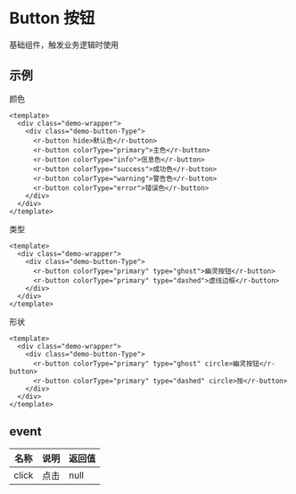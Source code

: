 <!-- type: 基础 -->

# Button 按钮

基础组件，触发业务逻辑时使用

## 示例

颜色

```vue demo
<template>
  <div class="demo-wrapper">
    <div class="demo-button-Type">
      <r-button hide>默认色</r-button>
      <r-button colorType="primary">主色</r-button>
      <r-button colorType="info">信息色</r-button>
      <r-button colorType="success">成功色</r-button>
      <r-button colorType="warning">警告色</r-button>
      <r-button colorType="error">错误色</r-button>
    </div>
  </div>
</template>
```

类型

```vue demo
<template>
  <div class="demo-wrapper">
    <div class="demo-button-Type">
      <r-button colorType="primary" type="ghost">幽灵按钮</r-button>
      <r-button colorType="primary" type="dashed">虚线边框</r-button>
    </div>
  </div>
</template>
```

形状

```vue demo
<template>
  <div class="demo-wrapper">
    <div class="demo-button-Type">
      <r-button colorType="primary" type="ghost" circle>幽灵按钮</r-button>
      <r-button colorType="primary" type="dashed" circle>按</r-button>
    </div>
  </div>
</template>
```
<!-- props -->

## event

| 名称  | 说明 | 返回值 |
| ----- | ---- | ------ |
| click | 点击 | null   |
